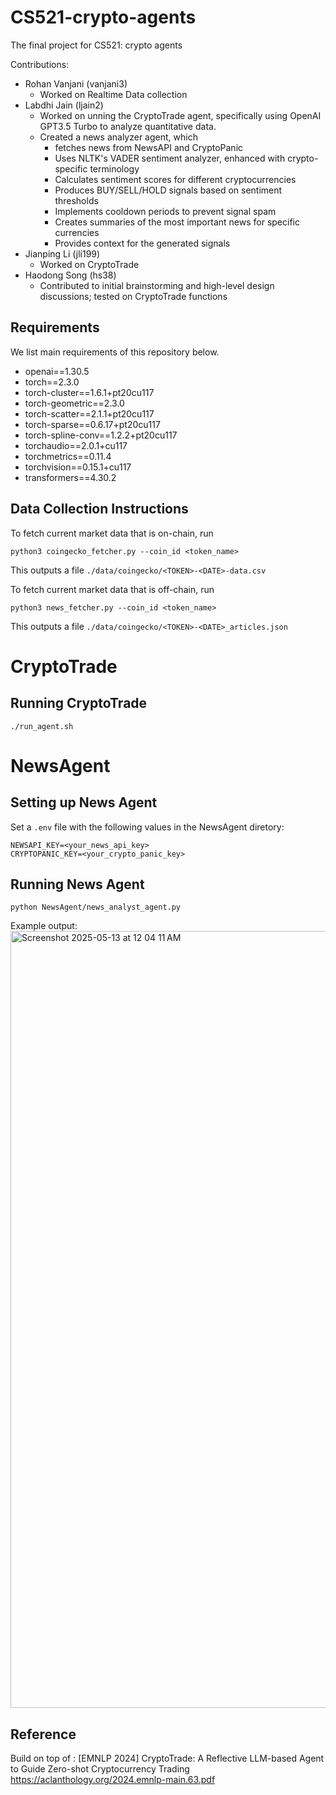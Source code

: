 # CS521-crypto-agents

The final project for CS521: crypto agents

Contributions:

- Rohan Vanjani (vanjani3)
  * Worked on Realtime Data collection
- Labdhi Jain (ljain2)
  * Worked on unning the CryptoTrade agent, specifically using OpenAI GPT3.5 Turbo to analyze quantitative data. 
  * Created a news analyzer agent, which 
    * fetches news from NewsAPI and CryptoPanic
    * Uses NLTK's VADER sentiment analyzer, enhanced with crypto-specific terminology
    * Calculates sentiment scores for different cryptocurrencies
    * Produces BUY/SELL/HOLD signals based on sentiment thresholds
    * Implements cooldown periods to prevent signal spam
    * Creates summaries of the most important news for specific currencies
    * Provides context for the generated signals
- Jianping Li (jli199)
  * Worked on CryptoTrade
- Haodong Song (hs38)
  * Contributed to initial brainstorming and high-level design discussions; tested on CryptoTrade functions

## Requirements
We list main requirements of this repository below. 

- openai==1.30.5
- torch==2.3.0
- torch-cluster==1.6.1+pt20cu117
- torch-geometric==2.3.0
- torch-scatter==2.1.1+pt20cu117
- torch-sparse==0.6.17+pt20cu117
- torch-spline-conv==1.2.2+pt20cu117
- torchaudio==2.0.1+cu117
- torchmetrics==0.11.4
- torchvision==0.15.1+cu117
- transformers==4.30.2



## Data Collection Instructions

To fetch current market data that is on-chain, run

```$
python3 coingecko_fetcher.py --coin_id <token_name>
```

This outputs a file `./data/coingecko/<TOKEN>-<DATE>-data.csv`

To fetch current market data that is off-chain, run

```$
python3 news_fetcher.py --coin_id <token_name>
```

This outputs a file `./data/coingecko/<TOKEN>-<DATE>_articles.json`
# CryptoTrade
## Running CryptoTrade
  ``` 
  ./run_agent.sh
  ```
# NewsAgent

## Setting up News Agent
Set a `.env` file with the following values in the NewsAgent diretory:

``` 
NEWSAPI_KEY=<your_news_api_key>
CRYPTOPANIC_KEY=<your_crypto_panic_key>
```

## Running  News Agent
``` python NewsAgent/news_analyst_agent.py ```

Example output:
<img width="1243" alt="Screenshot 2025-05-13 at 12 04 11 AM" src="https://github.com/user-attachments/assets/050ed5cd-b74b-43b4-9d17-45d942bc7fa2" />



## Reference
Build on top of :
[EMNLP 2024] CryptoTrade: A Reflective LLM-based Agent to Guide Zero-shot Cryptocurrency Trading https://aclanthology.org/2024.emnlp-main.63.pdf

